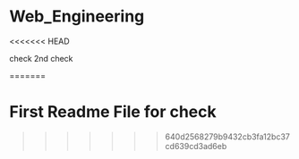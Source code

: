 # Web_Engineering

<<<<<<< HEAD

check
2nd check

=======

First Readme File for check
==========================

> > > > > > > 640d2568279b9432cb3fa12bc37cd639cd3ad6eb
